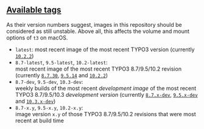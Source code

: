 ## [Available tags](https://hub.docker.com/r/undecaf/typo3-in-a-box/tags)

As their version numbers suggest, images in this repository should be 
considered as still unstable. Above all, this affects the volume and 
mount options of `t3` on macOS.

-   `latest`: most recent image of the most recent TYPO3 version 
    (currently [`10.2.2`](https://packagist.org/packages/typo3/cms#v10.2.2))
-   `8.7-latest`, `9.5-latest`, `10.2-latest`:  
    most recent image of the most recent TYPO3&nbsp;8.7/9.5/10.2
    revision (currently [`8.7.30`](https://packagist.org/packages/typo3/cms#v8.7.30),
    [`9.5.14`](https://packagist.org/packages/typo3/cms#v9.5.14) and
    [`10.2.2`](https://packagist.org/packages/typo3/cms#v10.2.2))
-   `8.7-dev`, `9.5-dev`, `10.3-dev`:  
    weekly builds of the most recent _development image_ of the most
    recent TYPO3&nbsp;8.7/9.5/10.3 _development version_ (currently
    [`8.7.x-dev`](https://packagist.org/packages/typo3/cms#dev-TYPO3_8-7),
    [`9.5.x-dev`](https://packagist.org/packages/typo3/cms#9.5.x-dev) and
    [`10.3.x-dev`](https://packagist.org/packages/typo3/cms#dev-master))
-   `8.7-x.y`, `9.5-x.y`, `10.2-x.y`:  
    image version `x.y` of those TYPO3&nbsp;8.7/9.5/10.2 revisions that were most
    recent at build time
